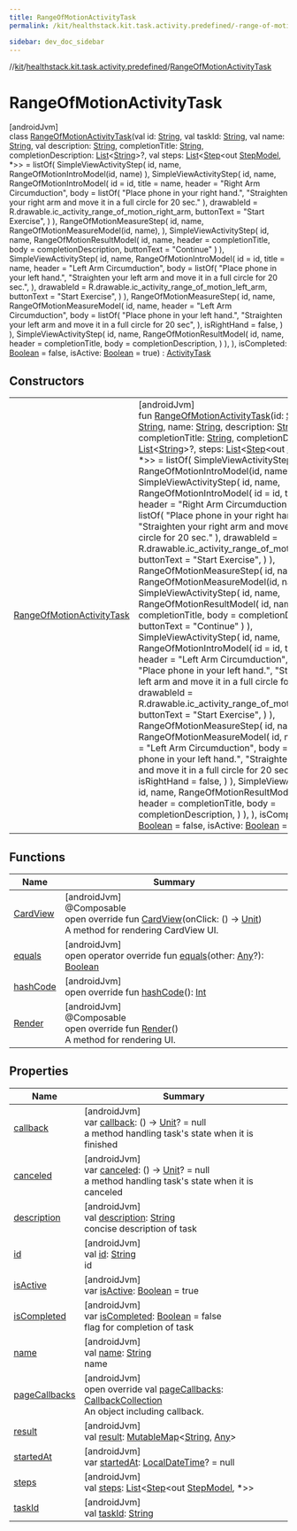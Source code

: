 ```yaml
---
title: RangeOfMotionActivityTask
permalink: /kit/healthstack.kit.task.activity.predefined/-range-of-motion-activity-task/index.html

sidebar: dev_doc_sidebar
---
```

//[kit](../../../kit.html)/[healthstack.kit.task.activity.predefined](../index.html)/[RangeOfMotionActivityTask](index.html)



# RangeOfMotionActivityTask



[androidJvm]\
class [RangeOfMotionActivityTask](index.html)(val id: [String](https://kotlinlang.org/api/latest/jvm/stdlib/kotlin/-string/index.html), val taskId: [String](https://kotlinlang.org/api/latest/jvm/stdlib/kotlin/-string/index.html), val name: [String](https://kotlinlang.org/api/latest/jvm/stdlib/kotlin/-string/index.html), val description: [String](https://kotlinlang.org/api/latest/jvm/stdlib/kotlin/-string/index.html), completionTitle: [String](https://kotlinlang.org/api/latest/jvm/stdlib/kotlin/-string/index.html), completionDescription: [List](https://kotlinlang.org/api/latest/jvm/stdlib/kotlin.collections/-list/index.html)&lt;[String](https://kotlinlang.org/api/latest/jvm/stdlib/kotlin/-string/index.html)&gt;?, val steps: [List](https://kotlinlang.org/api/latest/jvm/stdlib/kotlin.collections/-list/index.html)&lt;[Step](../../healthstack.kit.task.base/-step/index.html)&lt;out [StepModel](../../healthstack.kit.task.base/-step-model/index.html), *&gt;&gt; = listOf(
        SimpleViewActivityStep(
            id, name, RangeOfMotionIntroModel(id, name)
        ),
        SimpleViewActivityStep(
            id,
            name,
            RangeOfMotionIntroModel(
                id = id,
                title = name,
                header = &quot;Right Arm Circumduction&quot;,
                body = listOf(
                    &quot;Place phone in your right hand.&quot;,
                    &quot;Straighten your right arm and move it in a full circle for 20 sec.&quot;
                ),
                drawableId = R.drawable.ic_activity_range_of_motion_right_arm,
                buttonText = &quot;Start Exercise&quot;,
            )
        ),
        RangeOfMotionMeasureStep(
            id, name, RangeOfMotionMeasureModel(id, name),
        ),
        SimpleViewActivityStep(
            id,
            name,
            RangeOfMotionResultModel(
                id,
                name,
                header = completionTitle,
                body = completionDescription,
                buttonText = &quot;Continue&quot;
            )
        ),
        SimpleViewActivityStep(
            id,
            name,
            RangeOfMotionIntroModel(
                id = id,
                title = name,
                header = &quot;Left Arm Circumduction&quot;,
                body = listOf(
                    &quot;Place phone in your left hand.&quot;,
                    &quot;Straighten your left arm and move it in a full circle for 20 sec.&quot;,
                ),
                drawableId = R.drawable.ic_activity_range_of_motion_left_arm,
                buttonText = &quot;Start Exercise&quot;,
            )
        ),
        RangeOfMotionMeasureStep(
            id,
            name,
            RangeOfMotionMeasureModel(
                id,
                name,
                header = &quot;Left Arm Circumduction&quot;,
                body = listOf(
                    &quot;Place phone in your left hand.&quot;,
                    &quot;Straighten your left arm and move it in a full circle for 20 sec&quot;,
                ),
                isRightHand = false,
            )
        ),
        SimpleViewActivityStep(
            id,
            name,
            RangeOfMotionResultModel(
                id,
                name,
                header = completionTitle,
                body = completionDescription,
            )
        ),
    ), isCompleted: [Boolean](https://kotlinlang.org/api/latest/jvm/stdlib/kotlin/-boolean/index.html) = false, isActive: [Boolean](https://kotlinlang.org/api/latest/jvm/stdlib/kotlin/-boolean/index.html) = true) : [ActivityTask](../../healthstack.kit.task.activity/-activity-task/index.html)



## Constructors


| | |
|---|---|
| [RangeOfMotionActivityTask](-range-of-motion-activity-task.html) | [androidJvm]<br>fun [RangeOfMotionActivityTask](-range-of-motion-activity-task.html)(id: [String](https://kotlinlang.org/api/latest/jvm/stdlib/kotlin/-string/index.html), taskId: [String](https://kotlinlang.org/api/latest/jvm/stdlib/kotlin/-string/index.html), name: [String](https://kotlinlang.org/api/latest/jvm/stdlib/kotlin/-string/index.html), description: [String](https://kotlinlang.org/api/latest/jvm/stdlib/kotlin/-string/index.html), completionTitle: [String](https://kotlinlang.org/api/latest/jvm/stdlib/kotlin/-string/index.html), completionDescription: [List](https://kotlinlang.org/api/latest/jvm/stdlib/kotlin.collections/-list/index.html)&lt;[String](https://kotlinlang.org/api/latest/jvm/stdlib/kotlin/-string/index.html)&gt;?, steps: [List](https://kotlinlang.org/api/latest/jvm/stdlib/kotlin.collections/-list/index.html)&lt;[Step](../../healthstack.kit.task.base/-step/index.html)&lt;out [StepModel](../../healthstack.kit.task.base/-step-model/index.html), *&gt;&gt; = listOf(         SimpleViewActivityStep(             id, name, RangeOfMotionIntroModel(id, name)         ),         SimpleViewActivityStep(             id,             name,             RangeOfMotionIntroModel(                 id = id,                 title = name,                 header = &quot;Right Arm Circumduction&quot;,                 body = listOf(                     &quot;Place phone in your right hand.&quot;,                     &quot;Straighten your right arm and move it in a full circle for 20 sec.&quot;                 ),                 drawableId = R.drawable.ic_activity_range_of_motion_right_arm,                 buttonText = &quot;Start Exercise&quot;,             )         ),         RangeOfMotionMeasureStep(             id, name, RangeOfMotionMeasureModel(id, name),         ),         SimpleViewActivityStep(             id,             name,             RangeOfMotionResultModel(                 id,                 name,                 header = completionTitle,                 body = completionDescription,                 buttonText = &quot;Continue&quot;             )         ),         SimpleViewActivityStep(             id,             name,             RangeOfMotionIntroModel(                 id = id,                 title = name,                 header = &quot;Left Arm Circumduction&quot;,                 body = listOf(                     &quot;Place phone in your left hand.&quot;,                     &quot;Straighten your left arm and move it in a full circle for 20 sec.&quot;,                 ),                 drawableId = R.drawable.ic_activity_range_of_motion_left_arm,                 buttonText = &quot;Start Exercise&quot;,             )         ),         RangeOfMotionMeasureStep(             id,             name,             RangeOfMotionMeasureModel(                 id,                 name,                 header = &quot;Left Arm Circumduction&quot;,                 body = listOf(                     &quot;Place phone in your left hand.&quot;,                     &quot;Straighten your left arm and move it in a full circle for 20 sec&quot;,                 ),                 isRightHand = false,             )         ),         SimpleViewActivityStep(             id,             name,             RangeOfMotionResultModel(                 id,                 name,                 header = completionTitle,                 body = completionDescription,             )         ),     ), isCompleted: [Boolean](https://kotlinlang.org/api/latest/jvm/stdlib/kotlin/-boolean/index.html) = false, isActive: [Boolean](https://kotlinlang.org/api/latest/jvm/stdlib/kotlin/-boolean/index.html) = true) |


## Functions


| Name | Summary |
|---|---|
| [CardView](-card-view.html) | [androidJvm]<br>@Composable<br>open override fun [CardView](-card-view.html)(onClick: () -&gt; [Unit](https://kotlinlang.org/api/latest/jvm/stdlib/kotlin/-unit/index.html))<br>A method for rendering CardView UI. |
| [equals](../../healthstack.kit.task.base/-task/equals.html) | [androidJvm]<br>open operator override fun [equals](../../healthstack.kit.task.base/-task/equals.html)(other: [Any](https://kotlinlang.org/api/latest/jvm/stdlib/kotlin/-any/index.html)?): [Boolean](https://kotlinlang.org/api/latest/jvm/stdlib/kotlin/-boolean/index.html) |
| [hashCode](../../healthstack.kit.task.base/-task/hash-code.html) | [androidJvm]<br>open override fun [hashCode](../../healthstack.kit.task.base/-task/hash-code.html)(): [Int](https://kotlinlang.org/api/latest/jvm/stdlib/kotlin/-int/index.html) |
| [Render](../../healthstack.kit.task.activity/-activity-task/-render.html) | [androidJvm]<br>@Composable<br>open override fun [Render](../../healthstack.kit.task.activity/-activity-task/-render.html)()<br>A method for rendering UI. |


## Properties


| Name | Summary |
|---|---|
| [callback](../../healthstack.kit.task.base/-task/callback.html) | [androidJvm]<br>var [callback](../../healthstack.kit.task.base/-task/callback.html): () -&gt; [Unit](https://kotlinlang.org/api/latest/jvm/stdlib/kotlin/-unit/index.html)? = null<br>a method handling task's state when it is finished |
| [canceled](../../healthstack.kit.task.base/-task/canceled.html) | [androidJvm]<br>var [canceled](../../healthstack.kit.task.base/-task/canceled.html): () -&gt; [Unit](https://kotlinlang.org/api/latest/jvm/stdlib/kotlin/-unit/index.html)? = null<br>a method handling task's state when it is canceled |
| [description](../../healthstack.kit.task.base/-task/description.html) | [androidJvm]<br>val [description](../../healthstack.kit.task.base/-task/description.html): [String](https://kotlinlang.org/api/latest/jvm/stdlib/kotlin/-string/index.html)<br>concise description of task |
| [id](../../healthstack.kit.task.base/-task/id.html) | [androidJvm]<br>val [id](../../healthstack.kit.task.base/-task/id.html): [String](https://kotlinlang.org/api/latest/jvm/stdlib/kotlin/-string/index.html)<br>id |
| [isActive](../../healthstack.kit.task.base/-task/is-active.html) | [androidJvm]<br>var [isActive](../../healthstack.kit.task.base/-task/is-active.html): [Boolean](https://kotlinlang.org/api/latest/jvm/stdlib/kotlin/-boolean/index.html) = true |
| [isCompleted](../../healthstack.kit.task.base/-task/is-completed.html) | [androidJvm]<br>var [isCompleted](../../healthstack.kit.task.base/-task/is-completed.html): [Boolean](https://kotlinlang.org/api/latest/jvm/stdlib/kotlin/-boolean/index.html) = false<br>flag for completion of task |
| [name](../../healthstack.kit.task.base/-task/name.html) | [androidJvm]<br>val [name](../../healthstack.kit.task.base/-task/name.html): [String](https://kotlinlang.org/api/latest/jvm/stdlib/kotlin/-string/index.html)<br>name |
| [pageCallbacks](../../healthstack.kit.task.activity/-activity-task/page-callbacks.html) | [androidJvm]<br>open override val [pageCallbacks](../../healthstack.kit.task.activity/-activity-task/page-callbacks.html): [CallbackCollection](../../healthstack.kit.task.base/-callback-collection/index.html)<br>An object including callback. |
| [result](../../healthstack.kit.task.activity/-activity-task/result.html) | [androidJvm]<br>val [result](../../healthstack.kit.task.activity/-activity-task/result.html): [MutableMap](https://kotlinlang.org/api/latest/jvm/stdlib/kotlin.collections/-mutable-map/index.html)&lt;[String](https://kotlinlang.org/api/latest/jvm/stdlib/kotlin/-string/index.html), [Any](https://kotlinlang.org/api/latest/jvm/stdlib/kotlin/-any/index.html)&gt; |
| [startedAt](../../healthstack.kit.task.activity/-activity-task/started-at.html) | [androidJvm]<br>var [startedAt](../../healthstack.kit.task.activity/-activity-task/started-at.html): [LocalDateTime](https://developer.android.com/reference/kotlin/java/time/LocalDateTime.html)? = null |
| [steps](../../healthstack.kit.task.base/-ordered-task/steps.html) | [androidJvm]<br>val [steps](../../healthstack.kit.task.base/-ordered-task/steps.html): [List](https://kotlinlang.org/api/latest/jvm/stdlib/kotlin.collections/-list/index.html)&lt;[Step](../../healthstack.kit.task.base/-step/index.html)&lt;out [StepModel](../../healthstack.kit.task.base/-step-model/index.html), *&gt;&gt; |
| [taskId](../../healthstack.kit.task.activity/-activity-task/task-id.html) | [androidJvm]<br>val [taskId](../../healthstack.kit.task.activity/-activity-task/task-id.html): [String](https://kotlinlang.org/api/latest/jvm/stdlib/kotlin/-string/index.html) |

